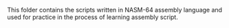 This folder contains the scripts written in NASM-64 assembly language and used for practice in the process of learning assembly script.